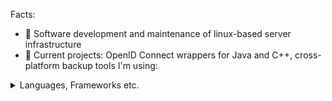 Facts:
- 👀 Software development and maintenance of linux-based server infrastructure
- 🌱 Current projects: OpenID Connect wrappers for Java and C++, cross-platform backup tools
I'm using:
<details>
<summary>Languages, Frameworks etc.</summary>
<br>
 
Languages: 
 
![C++](https://img.shields.io/badge/c++-%2300599C.svg?style=for-the-badge&logo=c%2B%2B&logoColor=white) ![Dart](https://img.shields.io/badge/dart-%230175C2.svg?style=for-the-badge&logo=dart&logoColor=white) ![PHP](https://img.shields.io/badge/php-%23777BB4.svg?style=for-the-badge&logo=php&logoColor=white) ![Java](https://img.shields.io/badge/java-%23ED8B00.svg?style=for-the-badge&logo=java&logoColor=white)

Frameworks, Libraries, Build Systems:
 
![Laravel](https://img.shields.io/badge/laravel-%23FF2D20.svg?style=for-the-badge&logo=laravel&logoColor=white) 
 
![Qt](https://img.shields.io/badge/Qt-%23217346.svg?style=for-the-badge&logo=Qt&logoColor=white) 
 
![Flutter](https://img.shields.io/badge/Flutter-%2302569B.svg?style=for-the-badge&logo=Flutter&logoColor=white) 
 
![Socket.io](https://img.shields.io/badge/Socket.io-black?style=for-the-badge&logo=socket.io&badgeColor=010101)
 
![Apache Maven](https://img.shields.io/badge/Apache%20Maven-C71A36?style=for-the-badge&logo=Apache%20Maven&logoColor=white)
 
![CMake](https://img.shields.io/badge/CMake-%23008FBA.svg?style=for-the-badge&logo=cmake&logoColor=white)


DBMS: 
 
![MariaDB](https://img.shields.io/badge/MariaDB-003545?style=for-the-badge&logo=mariadb&logoColor=white) 
 
![MongoDB](https://img.shields.io/badge/MongoDB-%234ea94b.svg?style=for-the-badge&logo=mongodb&logoColor=white) 
 
![Redis](https://img.shields.io/badge/redis-%23DD0031.svg?style=for-the-badge&logo=redis&logoColor=white)
 
Software build on ![Arch](https://img.shields.io/badge/Arch%20Linux-1793D1?logo=arch-linux&logoColor=fff&style=for-the-badge) with great tools from JetBrains including ![IntelliJ IDEA](https://img.shields.io/badge/IntelliJIDEA-000000.svg?style=for-the-badge&logo=intellij-idea&logoColor=white)
 
 Infrastructure:
 
 For automating the infrastructure, I'm using ![Ansible](https://img.shields.io/badge/ansible-%231A1918.svg?style=for-the-badge&logo=ansible&logoColor=white).
</details>
<!---
flixofon/flixofon is a ✨ special ✨ repository because its `README.md` (this file) appears on your GitHub profile.
You can click the Preview link to take a look at your changes.
--->
